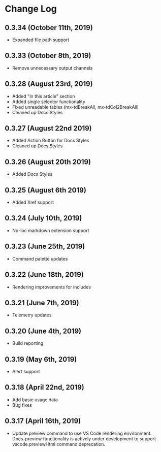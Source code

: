 # Change Log

## 0.3.34 (October 11th, 2019)

- Expanded file path support

## 0.3.33 (October 8th, 2019)

- Remove unnecessary output channels

## 0.3.28 (August 23rd, 2019)

- Added "In this article" section
- Added single selector functionality
- Fixed unreadable tables (mx-tdBreakAll, mx-tdCol2BreakAll)
- Cleaned up Docs Styles

## 0.3.27 (August 22nd 2019)

- Added Action Button for Docs Styles
- Cleaned up Docs Styles

## 0.3.26 (August 20th 2019)

- Added Docs Styles

## 0.3.25 (August 6th 2019)

- Added Xref support

## 0.3.24 (July 10th, 2019)

- No-loc markdown extension support

## 0.3.23 (June 25th, 2019)

- Command palette updates

## 0.3.22 (June 18th, 2019)

- Rendering improvements for includes

## 0.3.21 (June 7th, 2019)

- Telemetry updates

## 0.3.20 (June 4th, 2019)

- Build reporting

## 0.3.19 (May 6th, 2019)

- Alert support

## 0.3.18 (April 22nd, 2019)

- Add basic usage data
- Bug fixes

## 0.3.17 (April 16th, 2019)

- Update preview command to use VS Code rendering environment.  Docs-preview functionality is actively under development to support vscode.previewHtml command deprecation.
